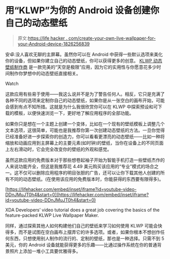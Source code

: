 # 用“KLWP”为你的 Android 设备创建你自己的动态壁纸

> 原文:[https://life hacker . com/create-your-own-live-wallpaper-for-your-Android-device-1826256839](https://lifehacker.com/create-your-own-live-wallpaper-for-your-android-device-1826256839)

安卓:没人喜欢无聊的主屏幕。虽然你可以在 Android 中获得一些默认选项来美化你的设备，但如果你建立自己的动态壁纸，你可以获得更多的创意。 [KLWP 动态壁纸制作商](https://play.google.com/store/apps/details?id=org.kustom.wallpaper&hl=en_US) 是一款完美的“天空是极限”应用，因为它的实用性与你愿意花多少时间制作你梦想中的动态壁纸直接相关。

Watch

这款应用有些易于使用——我这么说并不是为了警告任何人。相反，它只是充满了各种不同的选项来定制你自己的动态壁纸，如果你是从一张空白的画布开始，可能会感到有点不知所措。这就是为什么我很欣赏你可以在 KLWP 中探索预设和可下载的模板，以便快速浏览一下，更好地了解应用程序的全部功能。

如果你只是想在一个主题上创建一个变体，比如在一个现有的壁纸模板上调整几个文本选项，这很简单，可能也是我推荐你第一次创建动态壁纸的方法。一旦你觉得已经准备好进一步探索你的创造力，你可以看看更漂亮的动态壁纸——比如一种将缩放和动画应用到主屏幕上的主要元素(如时钟)的壁纸，当你在设备上的不同页面上左右滑动时，它会完全改变你的壁纸的外观和感觉。

虽然这款应用的免费版本对于那些想卷起袖子开始为智能手机打造一些壁纸杰作的人来说功能齐全，但这是我推荐花 4.49 美元购买该应用的“专业”模式的场合之一。这不仅可以删除应用程序的明目张胆的广告，还可以让你下载其他人创建的所有不同的动态壁纸。(在使用该应用的免费版本时，你能获得的东西要有限得多)。

 [https://lifehacker.com/embed/inset/iframe?id=youtube-video-DDnJMuJT0h4&start=0](https://lifehacker.com/embed/inset/iframe?id=youtube-video-DDnJMuJT0h4&start=0)

<figcaption class="sc-1ptbguh-0 hxeMec caption">XDA Developers’ video tutorial does a great job covering the basics of the feature-packed KLWP Live Wallpaper Maker.</figcaption> 

同样，通过探索其他人如何构建他们自己的壁纸来学习如何使用 KLWP 可能会快得多，而不是试图在空白画布上摆弄它的许多选项。或者，如果你根本不想创作任何东西，只想使用别人制作的流行的、定制的壁纸，那也是一种选择。只需不到 5 美元，你的 Android 设备就能获得更多的乐趣——比通过操作系统在你的普通背景照片上添加一堆小工具要优雅得多。